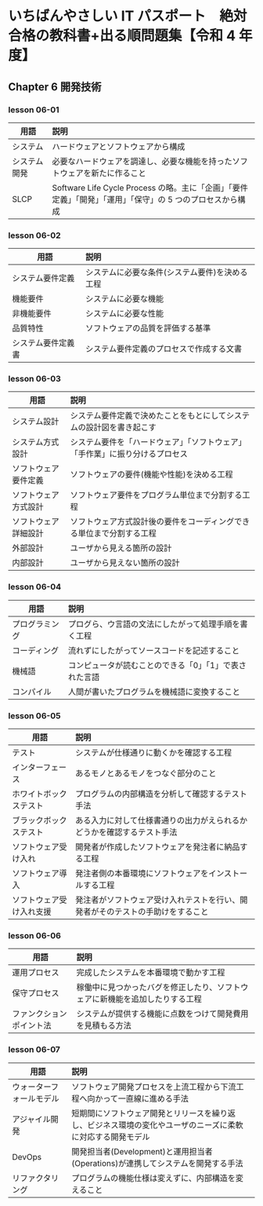 # いちばんやさしい IT パスポート　絶対合格の教科書+出る順問題集【令和 4 年度】

## Chapter 6 開発技術

### lesson 06-01

| 用語         | 説明                                                                                                        |
| ------------ | :---------------------------------------------------------------------------------------------------------- |
| システム     | ハードウェアとソフトウェアから構成                                                                          |
| システム開発 | 必要なハードウェアを調達し、必要な機能を持ったソフトウェアを新たに作ること                                  |
| SLCP         | Software Life Cycle Process の略。主に「企画」「要件定義」「開発」「運用」「保守」の 5 つのプロセスから構成 |

### lesson 06-02

| 用語               | 説明                                           |
| ------------------ | :--------------------------------------------- |
| システム要件定義   | システムに必要な条件(システム要件)を決める工程 |
| 機能要件           | システムに必要な機能                           |
| 非機能要件         | システムに必要な性能                           |
| 品質特性           | ソフトウェアの品質を評価する基準               |
| システム要件定義書 | システム要件定義のプロセスで作成する文書       |

### lesson 06-03

| 用語                 | 説明                                                                         |
| -------------------- | :--------------------------------------------------------------------------- |
| システム設計         | システム要件定義で決めたことをもとにしてシステムの設計図を書き起こす         |
| システム方式設計     | システム要件を「ハードウェア」「ソフトウェア」「手作業」に振り分けるプロセス |
| ソフトウェア要件定義 | ソフトウェアの要件(機能や性能)を決める工程                                   |
| ソフトウェア方式設計 | ソフトウェア要件をプログラム単位まで分割する工程                             |
| ソフトウェア詳細設計 | ソフトウェア方式設計後の要件をコーディングできる単位まで分割する工程         |
| 外部設計             | ユーザから見える箇所の設計                                                   |
| 内部設計             | ユーザから見えない箇所の設計                                                 |

### lesson 06-04

| 用語           | 説明                                                   |
| -------------- | :----------------------------------------------------- |
| プログラミング | プログら、ウ言語の文法にしたがって処理手順を書く工程   |
| コーディング   | 流れずにしたがってソースコードを記述すること           |
| 機械語         | コンピュータが読むことのできる「0」「1」で表された言語 |
| コンパイル     | 人間が書いたプログラムを機械語に変換すること           |

### lesson 06-05

| 用語                     | 説明                                                                           |
| ------------------------ | :----------------------------------------------------------------------------- |
| テスト                   | システムが仕様通りに動くかを確認する工程                                       |
| インターフェース         | あるモノとあるモノをつなぐ部分のこと                                           |
| ホワイトボックステスト   | プログラムの内部構造を分析して確認するテスト手法                               |
| ブラックボックステスト   | ある入力に対して仕様書通りの出力がえられるかどうかを確認するテスト手法         |
| ソフトウェア受け入れ     | 開発者が作成したソフトウェアを発注者に納品する工程                             |
| ソフトウェア導入         | 発注者側の本番環境にソフトウェアをインストールする工程                         |
| ソフトウェア受け入れ支援 | 発注者がソフトウェア受け入れテストを行い、開発者がそのテストの手助けをすること |

### lesson 06-06

| 用語                     | 説明                                                                         |
| ------------------------ | :--------------------------------------------------------------------------- |
| 運用プロセス             | 完成したシステムを本番環境で動かす工程                                       |
| 保守プロセス             | 稼働中に見つかったバグを修正したり、ソフトウェアに新機能を追加したりする工程 |
| ファンクションポイント法 | システムが提供する機能に点数をつけて開発費用を見積もる方法                   |

### lesson 06-07

| 用語                     | 説明                                                                                                       |
| ------------------------ | :--------------------------------------------------------------------------------------------------------- |
| ウォーターフォールモデル | ソフトウェア開発プロセスを上流工程から下流工程へ向かって一直線に進める手法                                 |
| アジャイル開発           | 短期間にソフトウェア開発とリリースを繰り返し、ビジネス環境の変化やユーザのニーズに柔軟に対応する開発モデル |
| DevOps                   | 開発担当者(Development)と運用担当者(Operations)が連携してシステムを開発する手法                            |
| リファクタリング         | プログラムの機能仕様は変えずに、内部構造を変えること                                                       |
